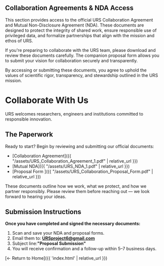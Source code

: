 
## Collaboration Agreements & NDA Access

This section provides access to the official URS Collaboration Agreement and Mutual Non-Disclosure Agreement (NDA). These documents are designed to protect the integrity of shared work, ensure responsible use of privileged data, and formalize partnerships that align with the mission and ethos of URS.

If you're preparing to collaborate with the URS team, please download and review these documents carefully. The companion proposal form allows you to submit your vision for collaboration securely and transparently.

By accessing or submitting these documents, you agree to uphold the values of scientific rigor, transparency, and stewardship outlined in the URS mission.

# Collaborate With Us

URS welcomes researchers, engineers and institutions committed to responsible innovation.

<!-- 👇 Paste the snippet here 👇 -->

##  The Paperwork

Ready to start? Begin by reviewing and submitting our official documents:


- [Collaboration Agreement]({{ "/assets/URS_Collaboration_Agreement_1.pdf" | relative_url }})
- [Mutual NDA]({{ "/assets/URS_NDA_1.pdf" | relative_url }})
- [Proposal Form ]({{ "/assets/URS_Collaboration_Proposal_Form.pdf" | relative_url }})



These documents outline how we work, what we protect, and how we partner responsibly. Please review them before reaching out — we look forward to hearing your ideas.

## Submission Instructions

**Once you have completed and signed the necessary documents:**

1. Scan and save your NDA and proposal forms.
2. Email them to: **URSproject6@gmail.com**
3. Subject line:**"Proposal Submission"**
4. You will receive confirmation and a follow-up within 5–7 business days.


[← Return to Home]({{ 'index.html' | relative_url }})


